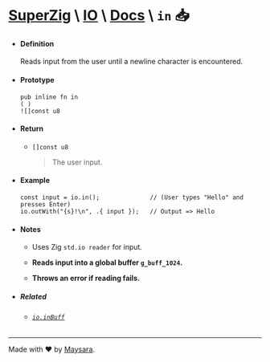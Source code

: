 # **[SuperZig](https://github.com/Super-ZIG)** \ **[IO](../../README.md)** \ **[Docs](../readme.md)** \ **`in`** 📥

- #### **Definition**

    Reads input from the user until a newline character is encountered.

- #### **Prototype**

    ```zig
    pub inline fn in
    ( )
    ![]const u8
    ```

- #### **Return**

  - `[]const u8`
      
      > The user input.

- #### **Example**

    ```zig
    const input = io.in();              // (User types "Hello" and presses Enter)
    io.outWith("{s}!\n", .{ input });   // Output => Hello
    ```

- #### **Notes**

    - Uses Zig `std.io reader` for input.

    - **Reads input into a global buffer `g_buff_1024`.**
  
    - **Throws an error if reading fails.**

- ##### Related

  - ###### [`io.inBuff`](./inBuff.md)
  
---

Made with ❤️ by [Maysara](http://github.com/maysara-elshewehy).